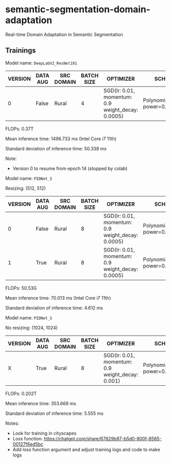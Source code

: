 # semantic-segmentation-domain-adaptation
Real-time Domain Adaptation in Semantic Segmentation


## Trainings

Model name: `DeepLabV2_ResNet101`

| VERSION | DATA AUG | SRC DOMAIN | BATCH SIZE | OPTIMIZER                                         | SCHEDULER                        | NUM_EPOCHS | TARGET DOMAIN | mIoU (%) |
|---------|----------|------------|------------|---------------------------------------------------|----------------------------------|------------|---------------|----------|
| 0       | False    | Rural      | 4          | SGD(lr: 0.01, momentum: 0.9 weight_decay: 0.0005) | PolynomialLR(lr=0.01, power=0.6) | 20         | Rural         | 20.77    |

FLOPs: 0.37T

Mean inference time: 1496.733 ms (Intel Core i7 11th)

Standard deviation of inference time: 50.338 ms



Note:
- Version 0 to resume from epoch 14 (stopped by colab)





Model name: `PIDNet_S`

Resizing: (512, 512)

| VERSION | DATA AUG | SRC DOMAIN | BATCH SIZE | OPTIMIZER                                         | SCHEDULER                        | NUM_EPOCHS | TARGET DOMAIN | mIoU (%) |
|---------|----------|------------|------------|---------------------------------------------------|----------------------------------|------------|---------------|----------|
| 0       | False    | Rural      | 8          | SGD(lr: 0.01, momentum: 0.9 weight_decay: 0.0005) | PolynomialLR(lr=0.01, power=0.6) | 20         | Rural         | 34.02    |
| 1       | True     | Rural      | 8          | SGD(lr: 0.01, momentum: 0.9 weight_decay: 0.0005) | PolynomialLR(lr=0.01, power=0.6) | 20         | Rural         | 34.33    |

FLOPs: 50.53G

Mean inference time: 70.013 ms (Intel Core i7 11th)

Standard deviation of inference time: 4.612 ms









Model name: `PIDNet_S`

No resizing: (1024, 1024)

| VERSION | DATA AUG | SRC DOMAIN | BATCH SIZE | OPTIMIZER                                         | SCHEDULER                        | NUM_EPOCHS | TARGET DOMAIN | mIoU (%) |
|---------|----------|------------|------------|---------------------------------------------------|----------------------------------|------------|---------------|----------|
| X       | True     | Rural      | 8          | SGD(lr: 0.01, momentum: 0.9 weight_decay: 0.001)  | PolynomialLR(lr=0.01, power=0.9) | 20         | Rural         | 31.86    |


FLOPs: 0.202T

Mean inference time: 353.668 ms

Standard deviation of inference time: 5.555 ms








Notes:
- Look for training in cityscapes
- Loss function: https://chatgpt.com/share/67829b87-b5d0-800f-8565-00127f6ed5bc
- Add loss function argument and adjust training logs and code to make logs